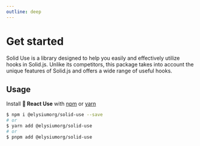```yaml
---
outline: deep
---
```


# Get started

Solid Use is a library designed to help you easily and effectively utilize hooks in Solid.js. Unlike its competitors, this package takes into account the unique features of Solid.js and offers a wide range of useful hooks.

## Usage

Install **🚀 React Use** with [npm](https://www.npmjs.com/) or [yarn](https://yarnpkg.com/)

```bash
$ npm i @elysiumorg/solid-use --save
# or
$ yarn add @elysiumorg/solid-use
# or
$ pnpm add @elysiumorg/solid-use
```
